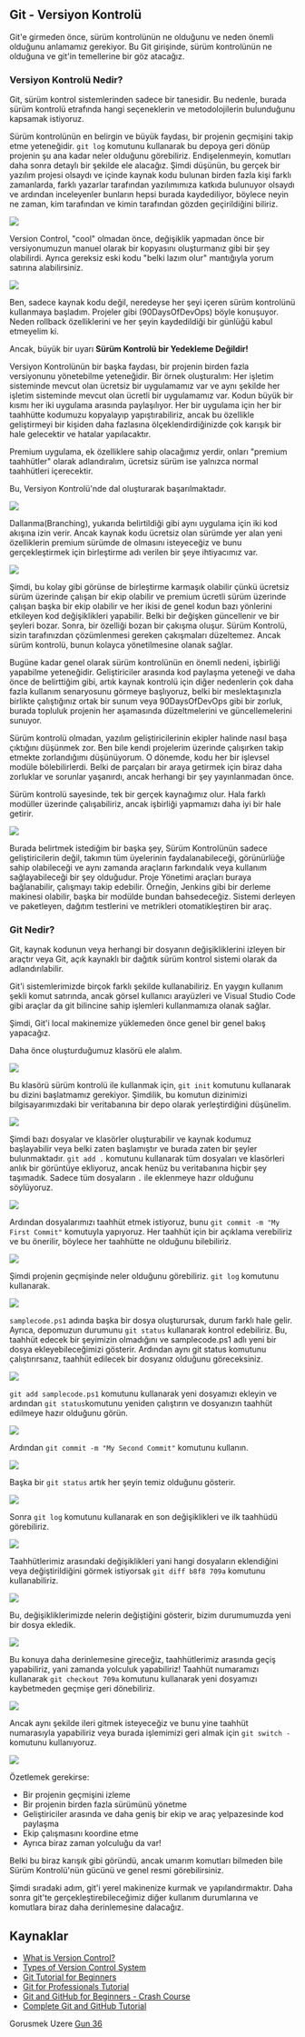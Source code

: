 ## Git - Versiyon Kontrolü

Git'e girmeden önce, sürüm kontrolünün ne olduğunu ve neden önemli olduğunu anlamamız gerekiyor. Bu Git girişinde, sürüm kontrolünün ne olduğuna ve git'in temellerine bir göz atacağız.

### Versiyon Kontrolü Nedir?

Git, sürüm kontrol sistemlerinden sadece bir tanesidir. Bu nedenle, burada sürüm kontrolü etrafında hangi seçeneklerin ve metodolojilerin bulunduğunu kapsamak istiyoruz.

Sürüm kontrolünün en belirgin ve büyük faydası, bir projenin geçmişini takip etme yeteneğidir. `git log` komutunu kullanarak bu depoya geri dönüp projenin şu ana kadar neler olduğunu görebiliriz. Endişelenmeyin, komutları daha sonra detaylı bir şekilde ele alacağız. Şimdi düşünün, bu gerçek bir yazılım projesi olsaydı ve içinde kaynak kodu bulunan birden fazla kişi farklı zamanlarda, farklı yazarlar tarafından yazılımımıza katkıda bulunuyor olsaydı ve ardından inceleyenler bunların hepsi burada kaydediliyor, böylece neyin ne zaman, kim tarafından ve kimin tarafından gözden geçirildiğini biliriz.

![](Images/Day35_Git1.png)

Version Control, "cool" olmadan önce, değişiklik yapmadan önce bir versiyonumuzun manuel olarak bir kopyasını oluşturmanız gibi bir şey olabilirdi. Ayrıca gereksiz eski kodu "belki lazım olur" mantığıyla yorum satırına alabilirsiniz.

![](Images/Day35_Git2.png)

Ben, sadece kaynak kodu değil, neredeyse her şeyi içeren sürüm kontrolünü kullanmaya başladım. Projeler gibi (90DaysOfDevOps) böyle konuşuyor. Neden rollback özelliklerini ve her şeyin kaydedildiği bir günlüğü kabul etmeyelim ki.

Ancak, büyük bir uyarı **Sürüm Kontrolü bir Yedekleme Değildir!**

Versiyon Kontrolünün bir başka faydası, bir projenin birden fazla versiyonunu yönetebilme yeteneğidir. Bir örnek oluşturalım: Her işletim sisteminde mevcut olan ücretsiz bir uygulamamız var ve aynı şekilde her işletim sisteminde mevcut olan ücretli bir uygulamamız var. Kodun büyük bir kısmı her iki uygulama arasında paylaşılıyor. Her bir uygulama için her bir taahhütte kodumuzu kopyalayıp yapıştırabiliriz, ancak bu özellikle geliştirmeyi bir kişiden daha fazlasına ölçeklendirdiğinizde çok karışık bir hale gelecektir ve hatalar yapılacaktır.

Premium uygulama, ek özelliklere sahip olacağımız yerdir, onları "premium taahhütler" olarak adlandıralım, ücretsiz sürüm ise yalnızca normal taahhütleri içerecektir.

Bu, Versiyon Kontrolü'nde dal oluşturarak başarılmaktadır.

![](Images/Day35_Git3.png)

Dallanma(Branching), yukarıda belirtildiği gibi aynı uygulama için iki kod akışına izin verir. Ancak kaynak kodu ücretsiz olan sürümde yer alan yeni özelliklerin premium sürümde de olmasını isteyeceğiz ve bunu gerçekleştirmek için birleştirme adı verilen bir şeye ihtiyacımız var.

![](Images/Day35_Git4.png)

Şimdi, bu kolay gibi görünse de birleştirme karmaşık olabilir çünkü ücretsiz sürüm üzerinde çalışan bir ekip olabilir ve premium ücretli sürüm üzerinde çalışan başka bir ekip olabilir ve her ikisi de genel kodun bazı yönlerini etkileyen kod değişiklikleri yapabilir. Belki bir değişken güncellenir ve bir şeyleri bozar. Sonra, bir özelliği bozan bir çakışma oluşur. Sürüm Kontrolü, sizin tarafınızdan çözümlenmesi gereken çakışmaları düzeltemez. Ancak sürüm kontrolü, bunun kolayca yönetilmesine olanak sağlar.

Bugüne kadar genel olarak sürüm kontrolünün en önemli nedeni, işbirliği yapabilme yeteneğidir. Geliştiriciler arasında kod paylaşma yeteneği ve daha önce de belirttiğim gibi, artık kaynak kontrolü için diğer nedenlerin çok daha fazla kullanım senaryosunu görmeye başlıyoruz, belki bir meslektaşınızla birlikte çalıştığınız ortak bir sunum veya 90DaysOfDevOps gibi bir zorluk, burada topluluk projenin her aşamasında düzeltmelerini ve güncellemelerini sunuyor.

Sürüm kontrolü olmadan, yazılım geliştiricilerinin ekipler halinde nasıl başa çıktığını düşünmek zor. Ben bile kendi projelerim üzerinde çalışırken takip etmekte zorlandığımı düşünüyorum. O dönemde, kodu her bir işlevsel modüle bölebilirlerdi. Belki de parçaları bir araya getirmek için biraz daha zorluklar ve sorunlar yaşanırdı, ancak herhangi bir şey yayınlanmadan önce.

Sürüm kontrolü sayesinde, tek bir gerçek kaynağımız olur. Hala farklı modüller üzerinde çalışabiliriz, ancak işbirliği yapmamızı daha iyi bir hale getirir.

![](Images/Day35_Git5.png)

Burada belirtmek istediğim bir başka şey, Sürüm Kontrolünün sadece geliştiricilerin değil, takımın tüm üyelerinin faydalanabileceği, görünürlüğe sahip olabileceği ve aynı zamanda araçların farkındalık veya kullanım sağlayabileceği bir şey olduğudur. Proje Yönetimi araçları buraya bağlanabilir, çalışmayı takip edebilir. Örneğin, Jenkins gibi bir derleme makinesi olabilir, başka bir modülde bundan bahsedeceğiz. Sistemi derleyen ve paketleyen, dağıtım testlerini ve metrikleri otomatikleştiren bir araç.

### Git Nedir?

Git, kaynak kodunun veya herhangi bir dosyanın değişikliklerini izleyen bir araçtır veya Git, açık kaynaklı bir dağıtık sürüm kontrol sistemi olarak da adlandırılabilir.

Git'i sistemlerimizde birçok farklı şekilde kullanabiliriz. En yaygın kullanım şekli komut satırında, ancak görsel kullanıcı arayüzleri ve Visual Studio Code gibi araçlar da git bilincine sahip işlemleri kullanmamıza olanak sağlar.

Şimdi, Git'i local makinemize yüklemeden önce genel bir genel bakış yapacağız.

Daha önce oluşturduğumuz klasörü ele alalım.

![](Images/Day35_Git2.png)

Bu klasörü sürüm kontrolü ile kullanmak için, `git init` komutunu kullanarak bu dizini başlatmamız gerekiyor. Şimdilik, bu komutun dizinimizi bilgisayarımızdaki bir veritabanına bir depo olarak yerleştirdiğini düşünelim.

![](Images/Day35_Git6.png)

Şimdi bazı dosyalar ve klasörler oluşturabilir ve kaynak kodumuz başlayabilir veya belki zaten başlamıştır ve burada zaten bir şeyler bulunmaktadır. `git add .` komutunu kullanarak tüm dosyaları ve klasörleri anlık bir görüntüye ekliyoruz, ancak henüz bu veritabanına hiçbir şey taşımadık. Sadece tüm dosyaların `.` ile eklenmeye hazır olduğunu söylüyoruz.

![](Images/Day35_Git7.png)

Ardından dosyalarımızı taahhüt etmek istiyoruz, bunu `git commit -m "My First Commit"` komutuyla yapıyoruz. Her taahhüt için bir açıklama verebiliriz ve bu önerilir, böylece her taahhütte ne olduğunu bilebiliriz.

![](Images/Day35_Git8.png)

Şimdi projenin geçmişinde neler olduğunu görebiliriz. `git log` komutunu kullanarak.

![](Images/Day35_Git9.png)

`samplecode.ps1` adında başka bir dosya oluşturursak, durum farklı hale gelir. Ayrıca, depomuzun durumunu `git status` kullanarak kontrol edebiliriz. Bu, taahhüt edecek bir şeyimizin olmadığını ve samplecode.ps1 adlı yeni bir dosya ekleyebileceğimizi gösterir. Ardından aynı git status komutunu çalıştırırsanız, taahhüt edilecek bir dosyanız olduğunu göreceksiniz.

![](Images/Day35_Git10.png)

`git add samplecode.ps1` komutunu kullanarak yeni dosyamızı ekleyin ve ardından `git status`komutunu yeniden çalıştırın ve dosyanızın taahhüt edilmeye hazır olduğunu görün.

![](Images/Day35_Git11.png)

Ardından `git commit -m "My Second Commit"` komutunu kullanın.

![](Images/Day35_Git12.png)

Başka bir `git status` artık her şeyin temiz olduğunu gösterir.

![](Images/Day35_Git13.png)

Sonra `git log` komutunu kullanarak en son değişiklikleri ve ilk taahhüdü görebiliriz.

![](Images/Day35_Git14.png)

Taahhütlerimiz arasındaki değişiklikleri yani hangi dosyaların eklendiğini veya değiştirildiğini görmek istiyorsak `git diff b8f8 709a` komutunu kullanabiliriz.

![](Images/Day35_Git15.png)

Bu, değişikliklerimizde nelerin değiştiğini gösterir, bizim durumumuzda yeni bir dosya ekledik.

![](Images/Day35_Git16.png)

Bu konuya daha derinlemesine gireceğiz, taahhütlerimiz arasında geçiş yapabiliriz, yani zamanda yolculuk yapabiliriz! Taahhüt numaramızı kullanarak `git checkout 709a` komutunu kullanarak yeni dosyamızı kaybetmeden geçmişe geri dönebiliriz.

![](Images/Day35_Git17.png)

Ancak aynı şekilde ileri gitmek isteyeceğiz ve bunu yine taahhüt numarasıyla yapabiliriz veya burada işlemimizi geri almak için `git switch -` komutunu kullanıyoruz.

![](Images/Day35_Git18.png)

Özetlemek gerekirse:

- Bir projenin geçmişini izleme
- Bir projenin birden fazla sürümünü yönetme
- Geliştiriciler arasında ve daha geniş bir ekip ve araç yelpazesinde kod paylaşma
- Ekip çalışmasını koordine etme
- Ayrıca biraz zaman yolculuğu da var!

Belki bu biraz karışık gibi göründü, ancak umarım komutları bilmeden bile Sürüm Kontrolü'nün gücünü ve genel resmi görebilirsiniz.

Şimdi sıradaki adım, git'i yerel makinenize kurmak ve yapılandırmaktır. Daha sonra git'te gerçekleştirebileceğimiz diğer kullanım durumlarına ve komutlara biraz daha derinlemesine dalacağız.

## Kaynaklar

- [What is Version Control?](https://www.youtube.com/watch?v=Yc8sCSeMhi4)
- [Types of Version Control System](https://www.youtube.com/watch?v=kr62e_n6QuQ)
- [Git Tutorial for Beginners](https://www.youtube.com/watch?v=8JJ101D3knE&t=52s)
- [Git for Professionals Tutorial](https://www.youtube.com/watch?v=Uszj_k0DGsg)
- [Git and GitHub for Beginners - Crash Course](https://www.youtube.com/watch?v=RGOj5yH7evk&t=8s)
- [Complete Git and GitHub Tutorial](https://www.youtube.com/watch?v=apGV9Kg7ics)

Gorusmek Uzere [Gun 36](day36.md)
